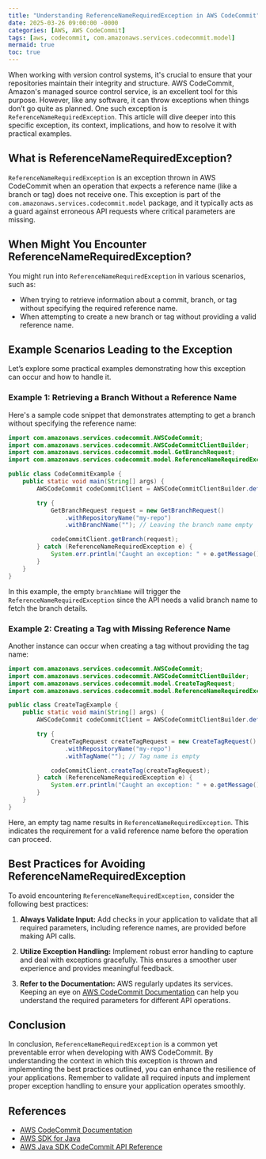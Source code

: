 ```yaml
---
title: "Understanding ReferenceNameRequiredException in AWS CodeCommit"
date: 2025-03-26 09:00:00 -0000
categories: [AWS, AWS CodeCommit]
tags: [aws, codecommit, com.amazonaws.services.codecommit.model]
mermaid: true
toc: true
---
```



When working with version control systems, it's crucial to ensure that your repositories maintain their integrity and structure. AWS CodeCommit, Amazon's managed source control service, is an excellent tool for this purpose. However, like any software, it can throw exceptions when things don’t go quite as planned. One such exception is `ReferenceNameRequiredException`. This article will dive deeper into this specific exception, its context, implications, and how to resolve it with practical examples.

## What is ReferenceNameRequiredException?

`ReferenceNameRequiredException` is an exception thrown in AWS CodeCommit when an operation that expects a reference name (like a branch or tag) does not receive one. This exception is part of the `com.amazonaws.services.codecommit.model` package, and it typically acts as a guard against erroneous API requests where critical parameters are missing.

## When Might You Encounter ReferenceNameRequiredException?

You might run into `ReferenceNameRequiredException` in various scenarios, such as:

- When trying to retrieve information about a commit, branch, or tag without specifying the required reference name.
- When attempting to create a new branch or tag without providing a valid reference name.

## Example Scenarios Leading to the Exception

Let’s explore some practical examples demonstrating how this exception can occur and how to handle it.

### Example 1: Retrieving a Branch Without a Reference Name

Here's a sample code snippet that demonstrates attempting to get a branch without specifying the reference name:

```java
import com.amazonaws.services.codecommit.AWSCodeCommit;
import com.amazonaws.services.codecommit.AWSCodeCommitClientBuilder;
import com.amazonaws.services.codecommit.model.GetBranchRequest;
import com.amazonaws.services.codecommit.model.ReferenceNameRequiredException;

public class CodeCommitExample {
    public static void main(String[] args) {
        AWSCodeCommit codeCommitClient = AWSCodeCommitClientBuilder.defaultClient();

        try {
            GetBranchRequest request = new GetBranchRequest()
                .withRepositoryName("my-repo")
                .withBranchName(""); // Leaving the branch name empty

            codeCommitClient.getBranch(request);
        } catch (ReferenceNameRequiredException e) {
            System.err.println("Caught an exception: " + e.getMessage());
        }
    }
}
```

In this example, the empty `branchName` will trigger the `ReferenceNameRequiredException` since the API needs a valid branch name to fetch the branch details. 

### Example 2: Creating a Tag with Missing Reference Name

Another instance can occur when creating a tag without providing the tag name:

```java
import com.amazonaws.services.codecommit.AWSCodeCommit;
import com.amazonaws.services.codecommit.AWSCodeCommitClientBuilder;
import com.amazonaws.services.codecommit.model.CreateTagRequest;
import com.amazonaws.services.codecommit.model.ReferenceNameRequiredException;

public class CreateTagExample {
    public static void main(String[] args) {
        AWSCodeCommit codeCommitClient = AWSCodeCommitClientBuilder.defaultClient();

        try {
            CreateTagRequest createTagRequest = new CreateTagRequest()
                .withRepositoryName("my-repo")
                .withTagName(""); // Tag name is empty

            codeCommitClient.createTag(createTagRequest);
        } catch (ReferenceNameRequiredException e) {
            System.err.println("Caught an exception: " + e.getMessage());
        }
    }
}
```

Here, an empty tag name results in `ReferenceNameRequiredException`. This indicates the requirement for a valid reference name before the operation can proceed.

## Best Practices for Avoiding ReferenceNameRequiredException

To avoid encountering `ReferenceNameRequiredException`, consider the following best practices:

1. **Always Validate Input:** Add checks in your application to validate that all required parameters, including reference names, are provided before making API calls.

2. **Utilize Exception Handling:** Implement robust error handling to capture and deal with exceptions gracefully. This ensures a smoother user experience and provides meaningful feedback.

3. **Refer to the Documentation:** AWS regularly updates its services. Keeping an eye on [AWS CodeCommit Documentation](https://docs.aws.amazon.com/codecommit/latest/userguide/welcome.html) can help you understand the required parameters for different API operations.

## Conclusion

In conclusion, `ReferenceNameRequiredException` is a common yet preventable error when developing with AWS CodeCommit. By understanding the context in which this exception is thrown and implementing the best practices outlined, you can enhance the resilience of your applications. Remember to validate all required inputs and implement proper exception handling to ensure your application operates smoothly.

## References

- [AWS CodeCommit Documentation](https://docs.aws.amazon.com/codecommit/latest/userguide/welcome.html)
- [AWS SDK for Java](https://aws.amazon.com/sdk-for-java/)
- [AWS Java SDK CodeCommit API Reference](https://docs.aws.amazon.com/AWSJavaSDK/latest/javadoc/com/amazonaws/services/codecommit/package-summary.html)